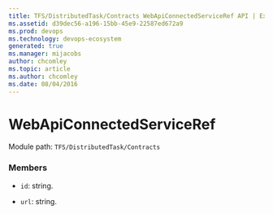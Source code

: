 ```yaml
---
title: TFS/DistributedTask/Contracts WebApiConnectedServiceRef API | Extensions for Azure DevOps Services
ms.assetid: d39dec56-a196-15bb-45e9-22587ed672a9
ms.prod: devops
ms.technology: devops-ecosystem
generated: true
ms.manager: mijacobs
author: chcomley
ms.topic: article
ms.author: chcomley
ms.date: 08/04/2016
---
```


# WebApiConnectedServiceRef

Module path: `TFS/DistributedTask/Contracts`


### Members

* `id`: string. 

* `url`: string. 

